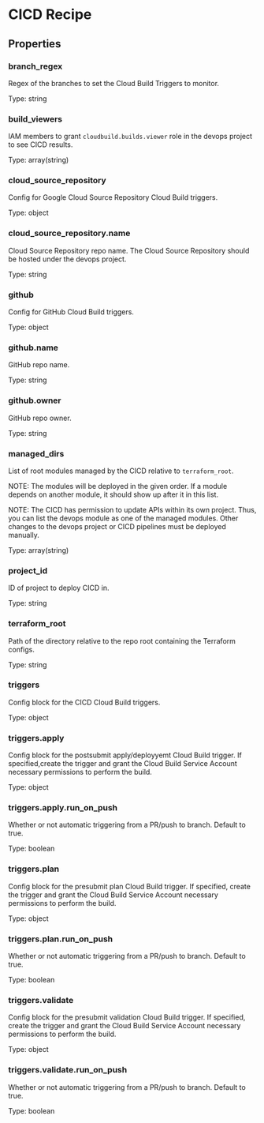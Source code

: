# CICD Recipe

<!-- These files are auto generated -->

## Properties

### branch_regex

Regex of the branches to set the Cloud Build Triggers to monitor.

Type: string

### build_viewers

IAM members to grant `cloudbuild.builds.viewer` role in the devops project
to see CICD results.

Type: array(string)

### cloud_source_repository

Config for Google Cloud Source Repository Cloud Build triggers.

Type: object

### cloud_source_repository.name

Cloud Source Repository repo name.
The Cloud Source Repository should be hosted under the devops project.

Type: string

### github

Config for GitHub Cloud Build triggers.

Type: object

### github.name

GitHub repo name.

Type: string

### github.owner

GitHub repo owner.

Type: string

### managed_dirs

List of root modules managed by the CICD relative to `terraform_root`.

NOTE: The modules will be deployed in the given order. If a module
depends on another module, it should show up after it in this list.

NOTE: The CICD has permission to update APIs within its own project.
Thus, you can list the devops module as one of the managed modules.
Other changes to the devops project or CICD pipelines must be deployed
manually.

Type: array(string)

### project_id

ID of project to deploy CICD in.

Type: string

### terraform_root

Path of the directory relative to the repo root containing the Terraform configs.

Type: string

### triggers

Config block for the CICD Cloud Build triggers.

Type: object

### triggers.apply

Config block for the postsubmit apply/deployyemt Cloud Build trigger.
If specified,create the trigger and grant the Cloud Build Service Account
necessary permissions to perform the build.

Type: object

### triggers.apply.run_on_push

Whether or not automatic triggering from a PR/push to branch. Default to true.

Type: boolean

### triggers.plan

Config block for the presubmit plan Cloud Build trigger.
If specified, create the trigger and grant the Cloud Build Service Account
necessary permissions to perform the build.

Type: object

### triggers.plan.run_on_push

Whether or not automatic triggering from a PR/push to branch. Default to true.

Type: boolean

### triggers.validate

Config block for the presubmit validation Cloud Build trigger. If specified, create
the trigger and grant the Cloud Build Service Account necessary permissions to
perform the build.

Type: object

### triggers.validate.run_on_push

Whether or not automatic triggering from a PR/push to branch. Default to true.

Type: boolean
